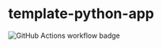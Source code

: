 # template-python-app

![GitHub Actions workflow badge](https://github.com/nukopy/template-python-app/actions/workflows/ci.yml/badge.svg?branch=main)
